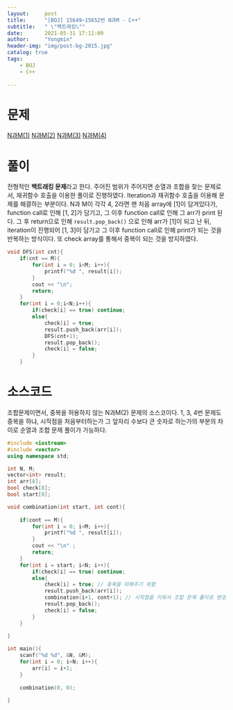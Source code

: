 ```yaml
---
layout:     post
title:      "[BOJ] 15649~15652번 N과M - C++"
subtitle:   " \"백트래킹\""
date:       2021-05-31 17:11:00
author:     "Yongmin"
header-img: "img/post-bg-2015.jpg"
catalog: true
tags:
    - BOJ
    - C++
  
---
```


# 문제
[N과M(1)](https://www.acmicpc.net/problem/15649)
[N과M(2)](https://www.acmicpc.net/problem/15650)
[N과M(3)](https://www.acmicpc.net/problem/15651)
[N과M(4)](https://www.acmicpc.net/problem/15652)

# 풀이
전형적인 **백트래킹 문제**라고 한다. 주어진 범위가 주어지면 순열과 조합을 찾는 문제로서, 재귀함수 호출을 이용한 풀이로 진행하였다.
Iteration과 재귀함수 호출을 이용해 문제를 해결하는 부분이다. N과 M이 각각 4, 2라면 맨 처음 array에 [1]이 담겨있다가, function call로 인해 [1, 2]가 담기고,
그 이후 function call로 인해 그 arr가 print 된다. 그 후 return으로 인해 `result.pop_back()` 으로 인해 arr가 [1]이 되고 난 뒤, iteration이 진행되어 [1, 3]이 담기고
그 이후 function call로 인해 print가 되는 것을 반복하는 방식이다. 또 check array를 통해서 중복이 되는 것을 방지하였다.

```C++
void DFS(int cnt){
    if(cnt == M){
        for(int i = 0; i<M; i++){
            printf("%d ", result[i]);
        }
        cout << "\n";
        return;
    }
    for(int i = 0;i<N;i++){
        if(check[i] == true) continue;
        else{
            check[i] = true;
            result.push_back(arr[i]);
            DFS(cnt+1);
            result.pop_back();
            check[i] = false;
        }
    }
```




# 소스코드

조합문제이면서, 중복을 허용하지 않는 N과M(2) 문제의 소스코이다. 1, 3, 4번 문제도 중복을 하냐, 시작점을 처음부터하는가 그 앞자리 수보다 큰 숫자로 하는가의 부분의 차이로 순열과 조합 문제 풀이가 가능하다.
```C++
#include <iostream>
#include <vector>
using namespace std;

int N, M;
vector<int> result;
int arr[8];
bool check[8];
bool start[8];

void combination(int start, int cont){
    
    if(cont == M){
        for(int i = 0; i<M; i++){
            printf("%d ", result[i]);
        }
        cout << "\n" ;
        return;
    }
    for(int i = start; i<N; i++){
        if(check[i] == true) continue;
        else{
            check[i] = true; // 중복을 피해주기 위함
            result.push_back(arr[i]);
            combination(i+1, cont+1); // 시작점을 키워서 조합 문제 풀이로 변경.
            result.pop_back();
            check[i] = false;
        }
    }
    
}

int main(){
    scanf("%d %d", &N, &M);
    for(int i = 0; i<N; i++){
        arr[i] = i+1;
    }
    
    combination(0, 0);
    
}
```




